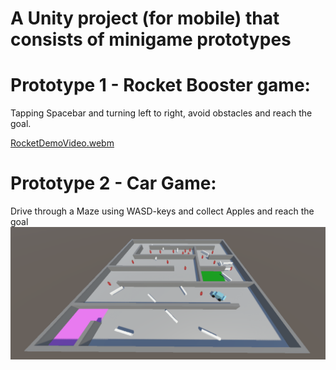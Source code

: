 # A Unity project (for mobile) that consists of minigame prototypes

# Prototype 1 - Rocket Booster game:
Tapping Spacebar and turning left to right, avoid obstacles and reach the goal.

[RocketDemoVideo.webm](https://github.com/Redpanda-dev/Unity-Rocket-and-Car-game/assets/89864966/d2327284-1594-4fa4-a18d-d1bcb970b4d1)

# Prototype 2 - Car Game:
Drive through a Maze using WASD-keys and collect Apples and reach the goal
![CarGame](Screenshots/CarGame.png)
